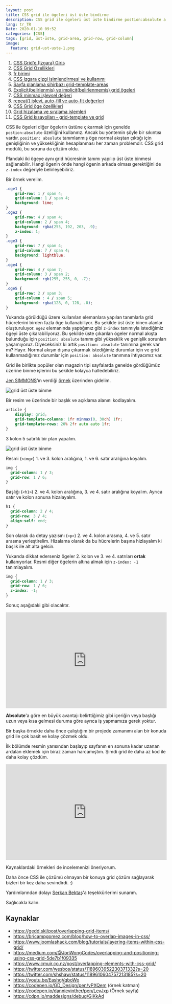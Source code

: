 ```yaml
---
layout: post
title: CSS grid ile ögeleri üst üste bindirme
description: CSS grid ile ögeleri üst üste bindirme postion:absolute a alternatif
lang: tr_TR
Date: 2020-01-10 09:52
categories: [CSS]
tags: [grid, üst-üste, grid-area, grid-row, grid-column]
image:
  feature: grid-ust-uste-1.png
---
```


 1. [CSS Grid'e (Izgara) Giriş](/css-grid-giris/)
 2. [CSS Grid Özellikleri](/css-grid-ozellikleri/)
 3. [fr birimi](/fr-birimi/)
 4. [CSS Izgara çizgi isimlendirmesi ve kullanımı](/css-izgara-cizgi-isimlendirmesi-ve-kullanimi/)
 5. [Sayfa planlama sihirbazı grid-template-areas](/sayfa-planlama-sihirbazi-grid-template-areas/ "Sayfa planlama sihirbazı grid-template-areas")
 6. [Explicit(belirlenmiş) ve implicit(belirlenmemiş) grid ögeleri](/explicit-belirlenmis-ve-implicit-belirlenmemis-grid-ogeleri/)
 7. [CSS minmax işlevsel değeri](/css-minmax-islevsel-degeri/)
 8. [repeat() işlevi, auto-fill ve auto-fit değerleri](/repeat-islevi-auto-fill-ve-auto-fit-degerleri/)
 9. [CSS Grid öge özellikleri](/css-grid-oge-ozellikleri/)
 10. [Grid hizalama ve sıralama işlemleri](/grid-hizalama-ve-siralama-islemleri/)
 11. [CSS Grid kısayolları - grid-template ve grid](/css-grid-kisayollari-grid-template-ve-grid/)


CSS ile ögeleri diğer ögelerin üstüne çıkarmak için genelde `postion:absolute` özelliğini kullanırız. Ancak bu yöntemin şöyle bir sıkıntısı vardır. `position: absolute` tanımlanmış öge normal akıştan çıktığı için genişliğinin ve yüksekliğinin hesaplanması her zaman problemdir. CSS grid modülü, bu soruna da çözüm oldu.

Plandaki iki ögeye aynı grid hücresinin tanımı yapılıp üst üste binmesi sağlanabilir. Hangi ögenin önde hangi ögenin arkada olması gerektiğini de `z-index` değeriyle belirleyebiliriz.

Bir örnek verelim.

```css
.oge1 {
    grid-row: 1 / span 4;
    grid-column: 1 / span 4;
    background: lime;
}
.oge2 {
    grid-row: 4 / span 4;
    grid-column: 2 / span 4;
    background: rgba(255, 192, 203, .9);
    z-index: 1;
}
.oge3 {
    grid-row: 7 / span 4;
    grid-column: 7 / span 4;
    background: lightblue;
}
.oge4 {
    grid-row: 4 / span 7;
    grid-column: 3 / span 2;
    background: rgb(255, 255, 0, .7);
}
.oge5 {
    grid-row: 2 / span 3;
    grid-column : 4 / span 5;
    background: rgba(128, 0, 128, .8);
}
```

Yukarıda görüldüğü üzere kullanılan elemanlara yapılan tanımlarla grid hücrelerini birden fazla öge kullanabiliyor. Bu şekilde üst üste binen alanlar oluşturuluyor. `oge2` elemanında yaptığımız gibi `z-index` tanımıyla istediğimiz ögeyi üste çıkarabiliyoruz. Bu şekilde üste çıkarılan ögeler normal akışta bulunduğu için `position: absolute` tanımı gibi yükseklik ve genişlik sorunları yaşamıyoruz. Diyeceksiniz ki artık `position: absolute` tanımına gerek var mı? Hayır. Normal akışın dışına çıkarmak istediğimiz durumlar için ve grid kullanmadığımız durumlar için `position: absolute` tanımına ihtiyacımız var. 

Grid ile birlikte popüler olan magazin tipi sayfalarda genelde gördüğümüz üzerine binme işlerini bu şekilde kolayca halledebiliriz.

[Jen SIMMONS](https://twitter.com/jensimmons)'ın verdiği [örnek](https://labs.jensimmons.com/2018/01-011.html) üzerinden gidelim.

![grid üst üste binme](https://fatihhayrioglu.com/images/grid-ust-uste-1.png)

Bir resim ve üzerinde bir başlık ve açıklama alanını kodlayalım.

```css
article {
    display: grid;
    grid-template-columns: 1fr minmax(0, 30ch) 1fr;
    grid-template-rows: 20% 2fr auto auto 1fr;
}
````

3 kolon 5 satırlık bir plan yapalım. 

![grid üst üste binme](https://fatihhayrioglu.com/images/grid-ust-uste-2.png)

Resmi (`<img>`) 1. ve 3. kolon aralığına, 1. ve 6. satır aralığına koyalım.

```css
img {
  grid-column: 1 / 3;
  grid-row: 1 / 6;
}
```

Başlığı (`<h1>`) 2. ve 4. kolon aralığına, 3. ve 4. satır aralığına koyalım. Ayrıca satır ve kolon sonuna hizalayalım.

```css
h1 {
  grid-column: 2 / 4;
  grid-row: 3 / 4;
  align-self: end;
}
```

Son olarak da detay yazısını (`<p>`) 2. ve 4. kolon arasına, 4. ve 5. satır arasına yerleştirelim. Hizalama olarak da bu hücrelerin başına hizlayalım ki başlık ile alt alta gelsin.

Yukarıda dikkat ederseniz ögeler 2. kolon ve 3. ve 4. satrıları **ortak** kullanıyorlar. Resmi diğer ögelerin altına almak için `z-index: -1` tanımlayalım.

```css
img {
  grid-column: 1 / 3;
  grid-row: 1 / 6;
  z-index: -1;
}
```

Sonuç aşağıdaki gibi olacaktır. 

<iframe height="300" style="width: 100%;" scrolling="no" title="PowQdoN" src="https://codepen.io/fatihhayri/embed/PowQdoN?height=300&theme-id=13521&default-tab=css,result" frameborder="no" allowtransparency="true" allowfullscreen="true" loading="lazy">
</iframe>

**Absolute**'a göre en büyük avantajı belirttiğimiz gibi içeriğin veya başlığı uzun veya kısa gelmesi duruma göre ayrıca iş yapmamıza gerek yoktur.

Bir başka örnekte daha önce çalıştığım bir projede zamanımı alan bir konuda grid ile çok basit ve kolay çözmek oldu.

İlk bölümde resmin yarısından başlayıp sayfanın en sonuna kadar uzanan ardalan eklemek için biraz zaman harcamıştım. Şimdi grid ile daha az kod ile daha kolay çözdüm.

<iframe height="300" style="width: 100%;" scrolling="no" title="grid üst üste deneme" src="https://codepen.io/fatihhayri/embed/QWwQBdy?height=300&theme-id=13521&default-tab=css,result" frameborder="no" allowtransparency="true" allowfullscreen="true">
</iframe>

Kaynaklardaki örnekleri de incelemenizi öneriyorum.

Daha önce CSS ile çözümü olmayan bir konuya grid çözüm sağlayarak bizleri bir kez daha sevindirdi. :)

Yardımlarından dolayı [Serkan Bektaş](https://twitter.com/serkanbektasim)'a teşekkürlerimi sunarım. 

Sağlıcakla kalın.

## Kaynaklar

 - https://gedd.ski/post/overlapping-grid-items/
 - https://bricampgomez.com/blog/how-to-overlap-images-in-css/
 - https://www.joomlashack.com/blog/tutorials/layering-items-within-css-grid/
 - https://medium.com/@JonWongCodes/overlapping-and-positioning-using-css-grid-5de7b1f09335
 - https://www.cmuir.co.nz/post/overlapping-elements-with-css-grid/
 - https://twitter.com/wesbos/status/1189603952230371332?s=20
 - https://twitter.com/shshaw/status/1189610604757213185?s=20
 - https://youtu.be/EashgVqboWo
 - https://codepen.io/GD_Design/pen/vPXQem (örnek katman)
 - https://codepen.io/dannievinther/pen/LevJxp (Örnek sayfa)
 - https://cdpn.io/maddesigns/debug/GjKkAd
